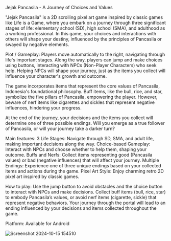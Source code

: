 Jejak Pancasila - A Journey of Choices and Values

"Jejak Pancasila" is a 2D scrolling pixel art game inspired by classic games like Life is a Game, where you embark on a journey through three significant stages of life: elementary school (SD), high school (SMA), and adulthood as a working professional. In this game, your choices and interactions with others will shape your destiny, influenced by the principles of Pancasila or swayed by negative elements.

Plot / Gameplay:
Players move automatically to the right, navigating through life's important stages. Along the way, players can jump and make choices using buttons, interacting with NPCs (Non-Player Characters) who seek help. Helping NPCs will shape your journey, just as the items you collect will influence your character's growth and outcome.

The game incorporates items that represent the core values of Pancasila, Indonesia's foundational philosophy. Buff items, like the bull, rice, and star, symbolize the five pillars of Pancasila, empowering the player. However, beware of nerf items like cigarettes and sickles that represent negative influences, hindering your progress.

At the end of the journey, your decisions and the items you collect will determine one of three possible endings. Will you emerge as a true follower of Pancasila, or will your journey take a darker turn?

Main features:
3 Life Stages: Navigate through SD, SMA, and adult life, making important decisions along the way.
Choice-based Gameplay: Interact with NPCs and choose whether to help them, shaping your outcome.
Buffs and Nerfs: Collect items representing good (Pancasila values) or bad (negative influences) that will affect your journey.
Multiple Endings: Experience one of three unique endings based on your collected items and actions during the game.
Pixel Art Style: Enjoy charming retro 2D pixel art inspired by classic games.

How to play:
Use the jump button to avoid obstacles and the choice button to interact with NPCs and make decisions.
Collect buff items (bull, rice, star) to embody Pancasila’s values, or avoid nerf items (cigarette, sickle) that represent negative behaviors.
Your journey through the portal will lead to an ending influenced by your decisions and items collected throughout the game.

Platform:
Available for Android


![Screenshot 2024-10-15 154510](https://github.com/user-attachments/assets/98af59a0-167f-487a-8633-ce44116c69fd)


